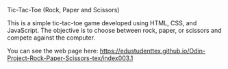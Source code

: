 Tic-Tac-Toe (Rock, Paper and Scissors)

This is a simple tic-tac-toe game developed using HTML, CSS, and JavaScript. 
The objective is to choose between rock, paper, or scissors and compete against the computer.

You can see the web page here: https://edustudenttex.github.io/Odin-Project-Rock-Paper-Scissors-tex/index003.1
